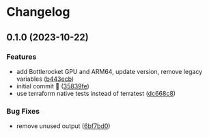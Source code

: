 # Changelog

## 0.1.0 (2023-10-22)


### Features

* add Bottlerocket GPU and ARM64, update version, remove legacy variables ([b443ecb](https://github.com/ventx/terraform-aws-stackx-worker/commit/b443ecbb4b9358f01a80630b1b3a2a4042b8699b))
* initial commit 🚀 ([35839fe](https://github.com/ventx/terraform-aws-stackx-worker/commit/35839fee82cbbce93822472edb9e6e2c5a2c61c5))
* use terraform native tests instead of terratest ([dc668c8](https://github.com/ventx/terraform-aws-stackx-worker/commit/dc668c87fd550d5782abc1b4a94b8df527787636))


### Bug Fixes

* remove unused output ([6bf7bd0](https://github.com/ventx/terraform-aws-stackx-worker/commit/6bf7bd0d7821028855f372a083c4933cda8c2dc5))
